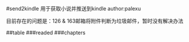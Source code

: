 #send2kindle
用于获取小说并推送到kindle
author:palexu

目前存在的问题是：126 & 163邮箱将附件判断为垃圾邮件，暂时没有解决办法 

##table
###readed
###chapters